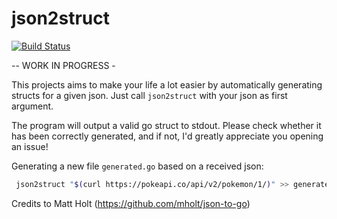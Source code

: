 # json2struct

[![Build Status](https://travis-ci.com/marhaupe/json2struct.svg?branch=master)](https://travis-ci.com/marhaupe/json2struct)

-- WORK IN PROGRESS -

This projects aims to make your life a lot easier by automatically generating structs for a given json. Just call `json2struct` with your json as first argument. 

The program will output a valid go struct to stdout. Please check whether it has been correctly generated, and if not, I'd greatly appreciate you opening an issue!

Generating a new file `generated.go` based on a received json: 
```bash
 json2struct "$(curl https://pokeapi.co/api/v2/pokemon/1/)" >> generated.go
```

Credits to Matt Holt (https://github.com/mholt/json-to-go)